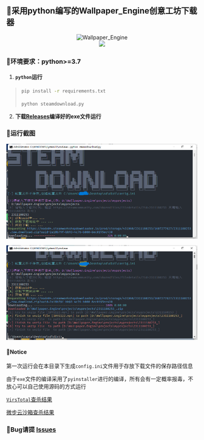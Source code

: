 ## 🚀采用python编写的Wallpaper_Engine创意工坊下载器

<div align=center><img src="https://socialify.git.ci/captain686/Wallpaper_Engine/image?description=1&forks=1&issues=1&language=1&name=1&owner=1&stargazers=1&theme=Light" alt="Wallpaper_Engine" width="640" height="320" /></div>

<div align=center>
<img src="https://github.com/captain686/Wallpaper_Engine/actions/workflows/Release.yml/badge.svg?branch=main&event=workflow_run"/>
</div>

### 🐳环境要求：python>=3.7

1. #### **`python`运行**

> ```bash
> pip install -r requirements.txt
> 
> python steamdownload.py 
> ```

2. **下载[Releases](https://github.com/captain686/Wallpaper_Engine/releases)编译好的exe文件运行**

### 🙈运行截图

![](img/1.png)

![](img/2.png)

#### 🎈Notice

第一次运行会在本目录下生成`config.ini`文件用于存放下载文件的保存路径信息

由于`exe`文件的编译采用了`pyinstaller`进行的编译，所有会有一定概率报毒，不放心可以自己使用源码的方式运行

[`VirsTotal`查杀结果](https://www.virustotal.com/gui/file/6dbe9d6f7e5b118aaec3ce1c9405c8bb7bd8abdeb193a9c74abb9fe1c7dc80f3?nocache=1)

[微步云沙箱查杀结果](https://s.threatbook.cn/report/file/6dbe9d6f7e5b118aaec3ce1c9405c8bb7bd8abdeb193a9c74abb9fe1c7dc80f3/?env=win10_1903_enx64_office2016)

### 🦽Bug请提 [Issues](https://github.com/captain686/Wallpaper_Engine/issues)

